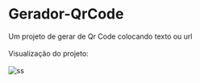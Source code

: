 # Gerador-QrCode
Um projeto de gerar de Qr Code colocando texto ou url
<br/>
<br/>
Visualização do projeto: 
<br/>
<br/>
![ss](https://user-images.githubusercontent.com/97799788/184714233-871d5962-af1d-4760-9a89-1fef282d6cee.png)

